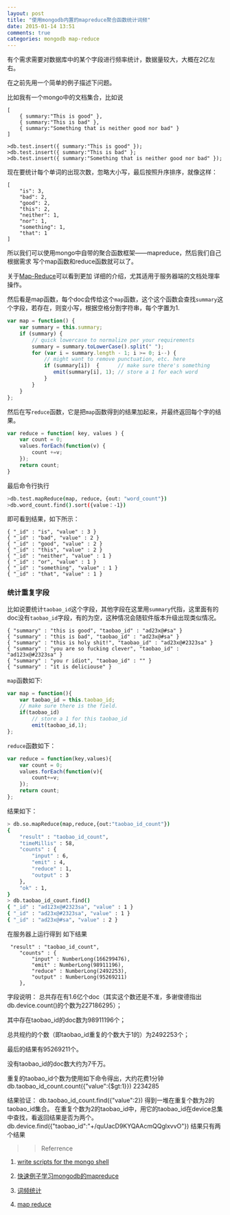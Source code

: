 ```yaml
---
layout: post
title: "使用mongodb内置的mapreduce聚合函数统计词频"
date: 2015-01-14 13:51
comments: true
categories: mongodb map-reduce
---
```




有个需求需要对数据库中的某个字段进行频率统计，数据量较大，大概在2亿左右。

在之前先用一个简单的例子描述下问题。

比如我有一个mongo中的文档集合，比如说

```text
[
    { summary:"This is good" },
    { summary:"This is bad" },
    { summary:"Something that is neither good nor bad" }
]

>db.test.insert({ summary:"This is good" });
>db.test.insert({ summary:"This is bad" };
>db.test.insert({ summary:"Something that is neither good nor bad" });
```

现在要统计每个单词的出现次数，忽略大小写，最后按照升序排序，就像这样：

```text
[
    "is": 3,
    "bad": 2,
    "good": 2,
    "this": 2,
    "neither": 1,
    "nor": 1,
    "something": 1,
    "that": 1
]
```

所以我们可以使用mongo中自带的聚合函数框架——mapreduce，然后我们自己根据需求
写个map函数和reduce函数就可以了。

<!-- more -->

关于[Map-Reduce](http://docs.mongodb.org/manual/core/map-reduce/)可以看到更加
详细的介绍，尤其适用于服务器端的文档处理率操作。

然后看是map函数，每个doc会传给这个`map`函数，这个这个函数会查找`summary`这个字段，若存在，则变小写，根据空格分割字符串，每个字置为1.

```javascript
var map = function() {  
    var summary = this.summary;
    if (summary) { 
        // quick lowercase to normalize per your requirements
        summary = summary.toLowerCase().split(" "); 
        for (var i = summary.length - 1; i >= 0; i--) {
            // might want to remove punctuation, etc. here
            if (summary[i])  {      // make sure there's something
               emit(summary[i], 1); // store a 1 for each word
            }
        }
    }
};
```

然后在写`reduce`函数，它是把`map`函数得到的结果加起来，并最终返回每个字的结果。


```javascript
var reduce = function( key, values ) {    
    var count = 0;    
    values.forEach(function(v) {            
        count +=v;    
    });
    return count;
}
```

最后命令行执行

```bash
>db.test.mapReduce(map, reduce, {out: "word_count"})
>db.word_count.find().sort({value：-1})
```

即可看到结果，如下所示：

```text
{ "_id" : "is", "value" : 3 }
{ "_id" : "bad", "value" : 2 }
{ "_id" : "good", "value" : 2 }
{ "_id" : "this", "value" : 2 }
{ "_id" : "neither", "value" : 1 }
{ "_id" : "or", "value" : 1 }
{ "_id" : "something", "value" : 1 }
{ "_id" : "that", "value" : 1 }
```


### 统计重复字段

比如说要统计`taobao_id`这个字段，其他字段在这里用`summary`代指，这里面有的doc没有`taobao_id`字段，有的为空，这种情况会随软件版本升级出现类似情况。


```text
{ "summary" : "this is good", "taobao_id" : "ad23x@#sa" }
{ "summary" : "this is bad", "taobao_id" : "ad23x@#sa" }
{ "summary" : "this is holy shit!", "taobao_id" : "ad23x@#2323sa" }
{ "summary" : "you are so fucking clever", "taobao_id" : "ad123x@#2323sa" }
{ "summary" : "you r idiot", "taobao_id" : "" }
{ "summary" : "it is deliciouse" }
```


`map`函数如下:

```js
var map = function(){
    var taobao_id = this.taobao_id;
    // make sure there is the field.
    if(taobao_id)
    	// store a 1 for this taobao_id
        emit(taobao_id,1);
};
```

`reduce`函数如下：

```js
var reduce = function(key,values){
    var count = 0;
    values.forEach(function(v){
        count+=v;
    });
    return count;
};
```

结果如下：

```bash
> db.so.mapReduce(map,reduce,{out:"taobao_id_count"})
{
	"result" : "taobao_id_count",
	"timeMillis" : 58,
	"counts" : {
		"input" : 6,
		"emit" : 4,
		"reduce" : 1,
		"output" : 3
	},
	"ok" : 1,
}
> db.taobao_id_count.find()
{ "_id" : "ad123x@#2323sa", "value" : 1 }
{ "_id" : "ad23x@#2323sa", "value" : 1 }
{ "_id" : "ad23x@#sa", "value" : 2 }

```

在服务器上运行得到
如下结果

```text
 "result" : "taobao_id_count",
    "counts" : {
        "input" : NumberLong(166299476),
        "emit" : NumberLong(98911196),
        "reduce" : NumberLong(2492253),
        "output" : NumberLong(95269211)
    },
```

字段说明：
总共存在有1.6亿个doc（其实这个数还是不准，多谢俊德指出db.device.count()的个数为227186295）；

其中存在taobao_id的doc数为98911196个；

总共规约的个数（即taobao_id重复的个数大于1的）为2492253个；

最后的结果有95269211个。

没有taobao_id的doc数大约为7千万。

重复的taobao_id个数为使用如下命令得出，大约花费1分钟
db.taobao_id_count.count({"value":{$gt:1}})
2234285

结果验证：
db.taobao_id_count.find({"value":2})
得到一堆在重复个数为2的taobao_id集合。
在重复个数为2的taobao_id中，用它的taobao_id在device总集中查找，看返回结果是否为两个。db.device.find({"taobao_id":"+/quUacD9KYQAAcmQQglxvvO"})
结果只有两个结果


>>Referrence

1. [write scripts for the mongo shell](http://docs.mongodb.org/manual/tutorial/write-scripts-for-the-mongo-shell/)

2. [快速例子学习mongodb的mapreduce](http://jackyrong.iteye.com/blog/1408548)

3. [词频统计](http://stackoverflow.com/questions/16174591/mongo-count-the-number-of-word-occurences-in-a-set-of-documents)

4. [map reduce](http://docs.mongodb.org/manual/core/map-reduce/)

